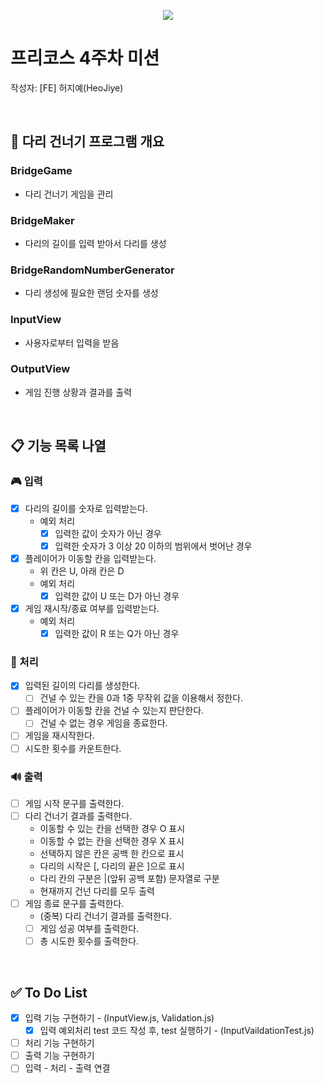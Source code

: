 <p align="center">
    <img src="https://woowacourse.github.io/img/logo_full_white.339e6416.png">
</p>

# 프리코스 4주차 미션
작성자: [FE] 허지예(HeoJiye)

<br>

## 🌉 다리 건너기 프로그램 개요

### BridgeGame
- 다리 건너기 게임을 관리

### BridgeMaker
- 다리의 길이를 입력 받아서 다리를 생성

### BridgeRandomNumberGenerator
- 다리 생성에 필요한 랜덤 숫자를 생성

### InputView
- 사용자로부터 입력을 받음

### OutputView
- 게임 진행 상황과 결과를 출력

<br>

## 📋 기능 목록 나열

###  🎮 입력
- [x] 다리의 길이를 숫자로 입력받는다.
    - 예외 처리
        - [x] 입력한 값이 숫자가 아닌 경우
        - [x] 입력한 숫자가 3 이상 20 이하의 범위에서 벗어난 경우
- [x] 플레이어가 이동할 칸을 입력받는다.
    - 위 칸은 U, 아래 칸은 D
    - 예외 처리
        - [x] 입력한 값이 U 또는 D가 아닌 경우
- [x] 게임 재시작/종료 여부를 입력받는다.
    - 예외 처리
        - [x] 입력한 값이 R 또는 Q가 아닌 경우

### 🚀 처리
- [x] 입력된 길이의 다리를 생성한다.
    - [ ] 건널 수 있는 칸을 0과 1중 무작위 값을 이용해서 정한다.
- [ ] 플레이어가 이동할 칸을 건널 수 있는지 판단한다.
    - [ ] 건널 수 없는 경우 게임을 종료한다.
- [ ] 게임을 재시작한다. 
- [ ] 시도한 횟수를 카운트한다.

### 🔊 출력
- [ ] 게임 시작 문구를 출력한다.
- [ ] 다리 건너기 결과를 출력한다.
    - 이동할 수 있는 칸을 선택한 경우 O 표시
    - 이동할 수 없는 칸을 선택한 경우 X 표시
    - 선택하지 않은 칸은 공백 한 칸으로 표시
    - 다리의 시작은 [, 다리의 끝은 ]으로 표시
    - 다리 칸의 구분은 |(앞뒤 공백 포함) 문자열로 구분
    - 현재까지 건넌 다리를 모두 출력
- [ ] 게임 종료 문구를 출력한다.
    - (중복) 다리 건너기 결과를 출력한다.
    - [ ] 게임 성공 여부를 출력한다.
    - [ ] 총 시도한 횟수를 출력한다.

<br>

## ✅ To Do List
- [x] 입력 기능 구현하기 - (InputView.js, Validation.js)
    - [x] 입력 예외처리 test 코드 작성 후, test 실행하기 - (InputVaildationTest.js)
- [ ] 처리 기능 구현하기
- [ ] 출력 기능 구현하기
- [ ] 입력 - 처리 - 출력 연결